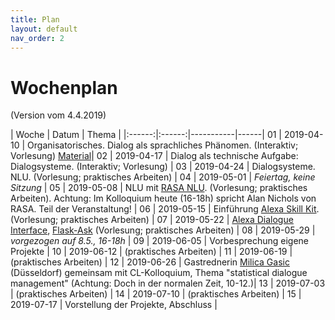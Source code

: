 ```yaml
---
title: Plan
layout: default
nav_order: 2
---
```


# Wochenplan

(Version vom 4.4.2019)

| Woche | Datum | Thema |
|:------:|:------:|-----------|------|
01 | 2019-04-10 | Organisatorisches. Dialog als sprachliches Phänomen. (Interaktiv; Vorlesung) [Material](https://github.com/compling-potsdam/sose19-anw1-dialmod/blob/master/material/01)|
02 | 2019-04-17 | Dialog als technische Aufgabe: Dialogsysteme. (Interaktiv; Vorlesung) |
03 | 2019-04-24 | Dialogsysteme. NLU. (Vorlesung; praktisches Arbeiten) |
04 | 2019-05-01 | *Feiertag, keine Sitzung* |
05 | 2019-05-08 | NLU mit [RASA NLU](https://rasa.com/docs/nlu/). (Vorlesung; praktisches Arbeiten). Achtung: Im Kolloquium heute (16-18h) spricht Alan Nichols von RASA. Teil der Veranstaltung! |
06 | 2019-05-15 | Einführung [Alexa Skill Kit](https://developer.amazon.com/de/docs/ask-overviews/build-skills-with-the-alexa-skills-kit.html). (Vorlesung; praktisches Arbeiten) |
07 | 2019-05-22 | [Alexa Dialogue Interface](https://developer.amazon.com/de/docs/custom-skills/dialog-interface-reference.html), [Flask-Ask](https://flask-ask.readthedocs.io/en/latest/) (Vorlesung; praktisches Arbeiten) |
08 | 2019-05-29 | *vorgezogen auf 8.5., 16-18h* |
09 | 2019-06-05 | Vorbesprechung eigene Projekte |
10 | 2019-06-12 | (praktisches Arbeiten) |
11 | 2019-06-19 | (praktisches Arbeiten) |
12 | 2019-06-26 | Gastrednerin [Milica Gasic](http://mi.eng.cam.ac.uk/~mg436/) (Düsseldorf) gemeinsam mit CL-Kolloquium, Thema "statistical dialogue management" (Achtung: Doch in der normalen Zeit, 10-12.)|
13 | 2019-07-03 | (praktisches Arbeiten) |
14 | 2019-07-10 | (praktisches Arbeiten) |
15 | 2019-07-17 | Vorstellung der Projekte, Abschluss |
